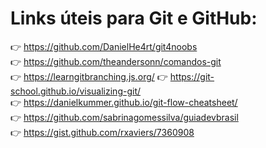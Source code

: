 # Links úteis para Git e GitHub:

:point_right: <https://github.com/DanielHe4rt/git4noobs><br>
:point_right: <https://github.com/theandersonn/comandos-git><br>
:point_right: <https://learngitbranching.js.org/>
:point_right: <https://git-school.github.io/visualizing-git/><br>
:point_right: <https://danielkummer.github.io/git-flow-cheatsheet/><br>
:point_right: <https://github.com/sabrinagomessilva/guiadevbrasil><br>
:point_right: <https://gist.github.com/rxaviers/7360908><br>
